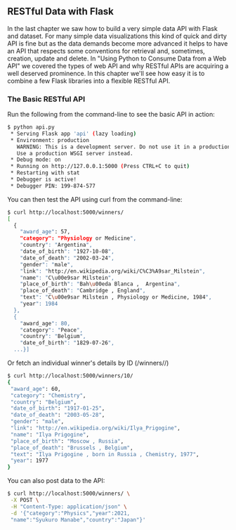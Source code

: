 ## RESTful Data with Flask

In the last chapter we saw how to build a very simple data API with Flask and dataset. For many simple data visualizations this kind of quick and dirty API is fine but as the data demands become more advanced it helps to have an API that respects some conventions for retrieval and, sometimes, creation, update and delete. In "Using Python to Consume Data from a Web API" we covered the types of web API and why RESTful APIs are acquiring a well deserved prominence. In this chapter we'll see how easy it is to combine a few Flask libraries into a flexible RESTful API.

### The Basic RESTful API

Run the following from the command-line to see the basic API in action:

```bash
$ python api.py
 * Serving Flask app 'api' (lazy loading)
 * Environment: production
   WARNING: This is a development server. Do not use it in a production deployment.
   Use a production WSGI server instead.
 * Debug mode: on
 * Running on http://127.0.0.1:5000 (Press CTRL+C to quit)
 * Restarting with stat
 * Debugger is active!
 * Debugger PIN: 199-874-577
```

You can then test the API using curl from the command-line:

```bash
$ curl http://localhost:5000/winners/
[
  {
    "award_age": 57,
    "category": "Physiology or Medicine",
    "country": "Argentina",
    "date_of_birth": "1927-10-08",
    "date_of_death": "2002-03-24",
    "gender": "male",
    "link": "http://en.wikipedia.org/wiki/C%C3%A9sar_Milstein",
    "name": "C\u00e9sar Milstein",
    "place_of_birth": "Bah\u00eda Blanca ,  Argentina",
    "place_of_death": "Cambridge , England",
    "text": "C\u00e9sar Milstein , Physiology or Medicine, 1984",
    "year": 1984
  },
  {
    "award_age": 80,
    "category": "Peace",
    "country": "Belgium",
    "date_of_birth": "1829-07-26",
  ...}]
```

Or fetch an individual winner's details by ID (/winners/<ID>/)

```bash
$ curl http://localhost:5000/winners/10/
{
 "award_age": 60,
 "category": "Chemistry",
 "country": "Belgium",
 "date_of_birth": "1917-01-25",
 "date_of_death": "2003-05-28",
 "gender": "male",
 "link": "http://en.wikipedia.org/wiki/Ilya_Prigogine",
 "name": "Ilya Prigogine",
 "place_of_birth": "Moscow , Russia",
 "place_of_death": "Brussels , Belgium",
 "text": "Ilya Prigogine , born in Russia , Chemistry, 1977",
 "year": 1977
}
```

You can also post data to the API:

```bash
$ curl http://localhost:5000/winners/ \
 -X POST \
 -H "Content-Type: application/json" \
 -d '{"category":"Physics","year":2021,
 "name":"Syukuro Manabe","country":"Japan"}'
```
